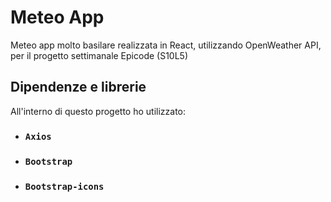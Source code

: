 # Meteo App

Meteo app molto basilare realizzata in React, utilizzando OpenWeather API, per il progetto settimanale Epicode (S10L5)

## Dipendenze e librerie

All'interno di questo progetto ho utilizzato:

- ### `Axios`
- ### `Bootstrap`
- ### `Bootstrap-icons`